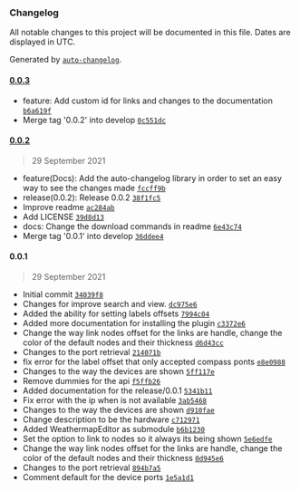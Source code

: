 ### Changelog

All notable changes to this project will be documented in this file. Dates are displayed in UTC.

Generated by [`auto-changelog`](https://github.com/CookPete/auto-changelog).

#### [0.0.3](https://github.com/edgeuno/WeathermapEditor/compare/0.0.2...0.0.3)

- feature: Add custom id for links and changes to the documentation [`b6a619f`](https://github.com/edgeuno/WeathermapEditor/commit/b6a619f543d752abbddb7760d955cf7bc39c7875)
- Merge tag '0.0.2' into develop [`0c551dc`](https://github.com/edgeuno/WeathermapEditor/commit/0c551dcd02309331972fe2253213e18a23441943)

#### [0.0.2](https://github.com/edgeuno/WeathermapEditor/compare/0.0.1...0.0.2)

> 29 September 2021

- feature(Docs): Add the auto-changelog library in order to set an easy way to see the changes made [`fccff9b`](https://github.com/edgeuno/WeathermapEditor/commit/fccff9be5fbf43256de8098a6372112169dc57e6)
- release(0.0.2): Release 0.0.2 [`38f1fc5`](https://github.com/edgeuno/WeathermapEditor/commit/38f1fc5814581265887e7e7a0afe941e03418bc3)
- Improve readme [`ac284ab`](https://github.com/edgeuno/WeathermapEditor/commit/ac284ab03106829910ffddbd8314f5a6017f839b)
- Add LICENSE [`39d8d13`](https://github.com/edgeuno/WeathermapEditor/commit/39d8d1345d5f34d75155289ef2efd08396405535)
- docs: Change the download commands in readme [`6e43c74`](https://github.com/edgeuno/WeathermapEditor/commit/6e43c7449355be40f162c0757a7fecb4450f47a7)
- Merge tag '0.0.1' into develop [`36ddee4`](https://github.com/edgeuno/WeathermapEditor/commit/36ddee469a86ae86a557e9aa36de0f8369cba0f9)

#### 0.0.1

> 29 September 2021

- Initial commit [`34039f8`](https://github.com/edgeuno/WeathermapEditor/commit/34039f838cd38cf1a9d5a3341af5ddb54909070d)
- Changes for improve search and view. [`dc975e6`](https://github.com/edgeuno/WeathermapEditor/commit/dc975e67ba3141f1dc3f7614b739cc96f4f430f6)
- Added the ability for setting labels offsets [`7994c04`](https://github.com/edgeuno/WeathermapEditor/commit/7994c04cfad6f91ea2ff343ab129ed69aef6c3b6)
- Added more documentation for installing the plugin [`c3372e6`](https://github.com/edgeuno/WeathermapEditor/commit/c3372e66d60f8a2486b34114a1cc67d78f0a75ce)
- Change the way link nodes offset for the links are handle, change the color of the default nodes and their thickness [`d6d43cc`](https://github.com/edgeuno/WeathermapEditor/commit/d6d43cc9664ae0069a08357a002a4405af7899d0)
- Changes to the port retrieval [`214071b`](https://github.com/edgeuno/WeathermapEditor/commit/214071b0f69a9164afd5bd21f368819d6ef0f217)
- fix error for the label offset that only accepted compass ponts [`e8e0988`](https://github.com/edgeuno/WeathermapEditor/commit/e8e09880bd07cd5845bd6dbbd2010115aa97e956)
- Changes to the way the devices are shown [`5ff117e`](https://github.com/edgeuno/WeathermapEditor/commit/5ff117e138760e0fd67e7ab5116580d714d427b6)
- Remove dummies for the api [`f5ffb26`](https://github.com/edgeuno/WeathermapEditor/commit/f5ffb26a1c7732ed0463b35c9012189b21e4295f)
- Added documentation for the release/0.0.1 [`5341b11`](https://github.com/edgeuno/WeathermapEditor/commit/5341b11ef18ce81e248e305d42d7598a10306eac)
- Fix error with the ip when is not available [`3ab5468`](https://github.com/edgeuno/WeathermapEditor/commit/3ab5468077e3e462a7ad6e4ac5afddd24d340eb2)
- Changes to the way the devices are shown [`d910fae`](https://github.com/edgeuno/WeathermapEditor/commit/d910faea5e4725565788c7d8909a0da4bae4958b)
- Change description to be the hardware [`c712971`](https://github.com/edgeuno/WeathermapEditor/commit/c71297154a762a55bef37b976d09d93dbfe09281)
- Added WeathermapEditor as submodule [`b6b1230`](https://github.com/edgeuno/WeathermapEditor/commit/b6b123095ca17a291a7e4ec5265e8fc84a079e86)
- Set the option to link to nodes so it always its being shown [`5e6edfe`](https://github.com/edgeuno/WeathermapEditor/commit/5e6edfe596a43f6b61f036d7a20bf61d214c1405)
- Change the way link nodes offset for the links are handle, change the color of the default nodes and their thickness [`0d945e6`](https://github.com/edgeuno/WeathermapEditor/commit/0d945e6cccbea2c951b36276e94e8700d3a9c917)
- Changes to the port retrieval [`894b7a5`](https://github.com/edgeuno/WeathermapEditor/commit/894b7a5e35bb706a70bfd452ceef394d855ddf94)
- Comment default for the device ports [`1e5a1d1`](https://github.com/edgeuno/WeathermapEditor/commit/1e5a1d1cfb1e2cea15792e3c06734bf7ff859b4a)
